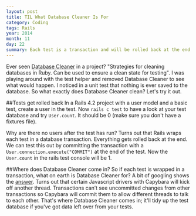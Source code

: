 ```yaml
---
layout: post
title: TIL What Database Cleaner Is For
category: Coding
tags: Rails
year: 2014
month: 11
day: 22
summary: Each test is a transaction and will be rolled back at the end of the test. Database Cleaner is for tidying up left over data from integration tests where data can be committed since the database and 'browser' are running in different threads.
---
```


Ever seen [Database Cleaner](https://github.com/DatabaseCleaner/database_cleaner) in a project? "Strategies for cleaning databases in Ruby. Can be used to ensure a clean state for testing". I was playing around with the test helper and removed Database Cleaner to see what would happen. I noticed in a unit test that nothing is ever saved to the database. So what exactly does Database Cleaner clean? Let's try it out.

##Tests get rolled back
In a Rails 4.2 project with a user model and a basic test, create a user in the test. Now ```rails c test``` to have a look at your test database and try ```User.count```. It should be 0 (make sure you don't have a fixtures file).

Why are there no users after the test has run? Turns out that Rails wraps each test in a database transaction. Everything gets rolled back at the end. We can test this out by committing the transaction with a ```User.connection.execute("COMMIT")``` at the end of the test. Now the ```User.count``` in the rails test console will be 1.

##Where does Database Cleaner come in?
So if each test is wrapped in a transaction, what on earth is Database Cleaner for? A bit of googling shows the [answer](https://github.com/jnicklas/capybara/blob/master/README.md#transactions-and-database-setup). Turns out that certain Javascript drivers with Capybara will kick off another thread. Transactions can’t see uncommitted changes from other transactions so Capybara will commit them to allow different threads to talk to each other. That's where Database Cleaner comes in; it'll tidy up the test database if you've got data left over from your tests. 



